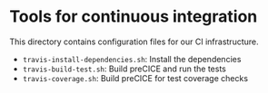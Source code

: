 # Tools for continuous integration

This directory contains configuration files for our CI infrastructure.

- `travis-install-dependencies.sh`: Install the dependencies
- `travis-build-test.sh`: Build preCICE and run the tests
- `travis-coverage.sh`: Build preCICE for test coverage checks